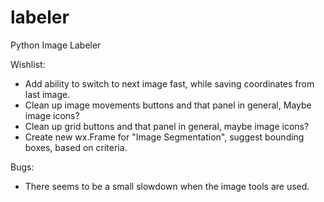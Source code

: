# labeler
Python Image Labeler


Wishlist: 

   * Add ability to switch to next image fast, while saving coordinates from last image.
   * Clean up image movements buttons and that panel in general, Maybe image icons?
   * Clean up grid buttons and that panel in general, maybe image icons?
   * Create new wx.Frame for "Image Segmentation", suggest bounding boxes, based on criteria.

Bugs:

   * There seems to be a small slowdown when the image tools are used.




